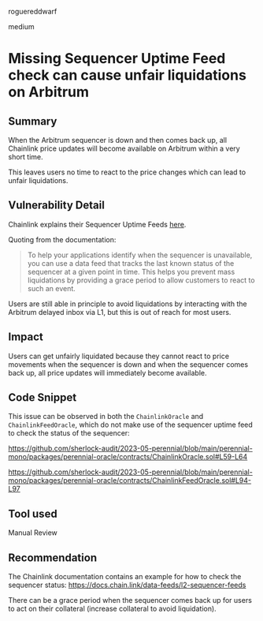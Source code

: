 roguereddwarf

medium

# Missing Sequencer Uptime Feed check can cause unfair liquidations on Arbitrum

## Summary
When the Arbitrum sequencer is down and then comes back up, all Chainlink price updates will become available on Arbitrum within a very short time.

This leaves users no time to react to the price changes which can lead to unfair liquidations.

## Vulnerability Detail
Chainlink explains their Sequencer Uptime Feeds [here](https://docs.chain.link/data-feeds/l2-sequencer-feeds).

Quoting from the documentation:
> To help your applications identify when the sequencer is unavailable, you can use a data feed that tracks the last known status of the sequencer at a given point in time. This helps you prevent mass liquidations by providing a grace period to allow customers to react to such an event.

Users are still able in principle to avoid liquidations by interacting with the Arbitrum delayed inbox via L1, but this is out of reach for most users.

## Impact
Users can get unfairly liquidated because they cannot react to price movements when the sequencer is down and when the sequencer comes back up, all price updates will immediately become available.

## Code Snippet
This issue can be observed in both the `ChainlinkOracle` and `ChainlinkFeedOracle`, which do not make use of the sequencer uptime feed to check the status of the sequencer:

https://github.com/sherlock-audit/2023-05-perennial/blob/main/perennial-mono/packages/perennial-oracle/contracts/ChainlinkOracle.sol#L59-L64

https://github.com/sherlock-audit/2023-05-perennial/blob/main/perennial-mono/packages/perennial-oracle/contracts/ChainlinkFeedOracle.sol#L94-L97

## Tool used
Manual Review

## Recommendation
The Chainlink documentation contains an example for how to check the sequencer status: https://docs.chain.link/data-feeds/l2-sequencer-feeds

There can be a grace period when the sequencer comes back up for users to act on their collateral (increase collateral to avoid liquidation). 